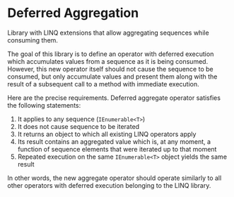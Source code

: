 # Deferred Aggregation
Library with LINQ extensions that allow aggregating sequences while consuming them.

The goal of this library is to define an operator with deferred execution which accumulates values from a sequence as it is being consumed. However, this new operator itself should not cause the sequence to be consumed, but only accumulate values and present them along with the result of a subsequent call to a method with immediate execution.

Here are the precise requirements. Deferred aggregate operator satisfies the following statements:

1. It applies to any sequence (`IEnumerable<T>`)
2. It does not cause sequence to be iterated
3. It returns an object to which all existing LINQ operators apply
4. Its result contains an aggregated value which is, at any moment, a function of sequence elements that were iterated up to that moment
5. Repeated execution on the same `IEnumerable<T>` object yields the same result

In other words, the new aggregate operator should operate similarly to all other operators with deferred execution belonging to the LINQ library.

